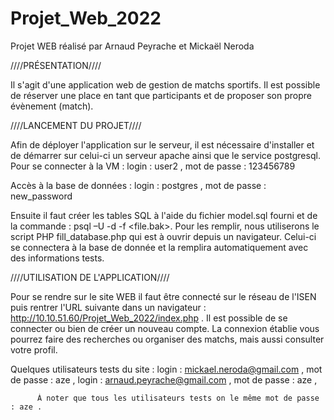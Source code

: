 # Projet_Web_2022
Projet WEB réalisé par Arnaud Peyrache et Mickaël Neroda

////PRÉSENTATION////

Il s'agit d'une application web de gestion de matchs sportifs.
Il est possible de réserver une place en tant que participants et de proposer son propre évènement (match).

////LANCEMENT DU PROJET////

Afin de déployer l'application sur le serveur, il est nécessaire d'installer et de démarrer sur celui-ci un serveur apache ainsi que le service postgresql.
Pour se connecter à la VM :
login : user2 ,
mot de passe : 123456789

Accès à la base de données : 
login : postgres ,
mot de passe : new_password

Ensuite il faut créer les tables SQL à l'aide du fichier model.sql fourni et de la commande : psql –U <username> -d <dbname> -f <file.bak>.
Pour les remplir, nous utiliserons le script PHP fill_database.php qui est à ouvrir depuis un navigateur. Celui-ci se connectera à la base de donnée et la remplira automatiquement avec des informations tests.

////UTILISATION DE L'APPLICATION////

Pour se rendre sur le site WEB il faut être connecté sur le réseau de l'ISEN puis rentrer l'URL suivante dans un navigateur : http://10.10.51.60/Projet_Web_2022/index.php .
Il est possible de se connecter ou bien de créer un nouveau compte.
La connexion établie vous pourrez faire des recherches ou organiser des matchs, mais aussi consulter votre profil.
          
Quelques utilisateurs tests du site :
login : mickael.neroda@gmail.com ,
mot de passe : aze ,
login : arnaud.peyrache@gmail.com ,
mot de passe : aze ,
          
          À noter que tous les utilisateurs tests on le même mot de passe : aze .
